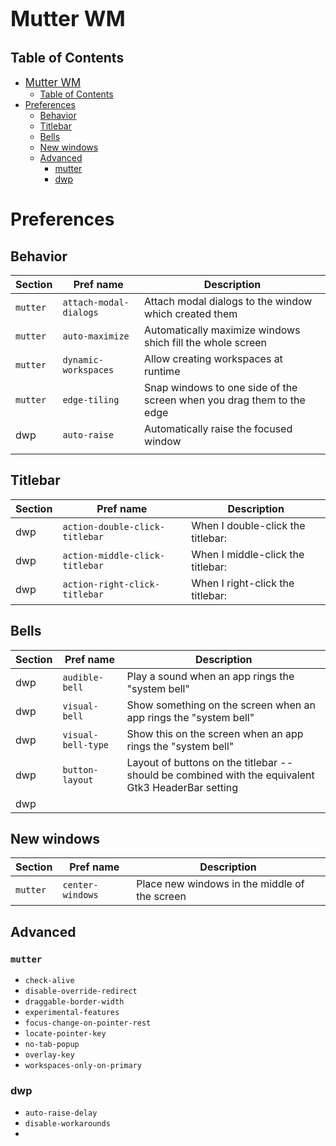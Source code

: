 # <big>Mutter WM</big>
## Table of Contents
<!-- TOC -->

* [<big>Mutter WM</big>](#bigmutter-wmbig)
    * [Table of Contents](#table-of-contents)
* [Preferences](#preferences)
    * [Behavior](#behavior)
    * [Titlebar](#titlebar)
    * [Bells](#bells)
    * [New windows](#new-windows)
    * [Advanced](#advanced)
        * [mutter](#mutter)
        * [dwp](#dwp)

<!-- /TOC -->

# Preferences
## Behavior
| Section  | Pref name              | Description                                                           |
| -------- | ---------------------- | --------------------------------------------------------------------- |
| `mutter` | `attach-modal-dialogs` | Attach modal dialogs to the window which created them                 |
| `mutter` | `auto-maximize`        | Automatically maximize windows shich fill the whole screen            |
| `mutter` | `dynamic-workspaces`   | Allow creating workspaces at runtime                                  |
| `mutter` | `edge-tiling`          | Snap windows to one side of the screen when you drag them to the edge |
| dwp      | `auto-raise`           | Automatically raise the focused window                                |
|          |                        |                                                                       |

## Titlebar
| Section  | Pref name                      | Description                                                           |
| -------- | ------------------------------ | --------------------------------------------------------------------- |
| dwp      | `action-double-click-titlebar` | When I double-click the titlebar:                                     |
| dwp      | `action-middle-click-titlebar` | When I middle-click the titlebar:                                     |
| dwp      | `action-right-click-titlebar`  | When I right-click the titlebar:                                      |

## Bells
| Section | Pref name          | Description                                                                                        |
| ------- | ------------------ | -------------------------------------------------------------------------------------------------- |
| dwp     | `audible-bell`     | Play a sound when an app rings the "system bell"                                                   |
| dwp     | `visual-bell`      | Show something on the screen when an app rings the "system bell"                                   |
| dwp     | `visual-bell-type` | Show this on the screen when an app rings the "system bell"                                        |
| dwp     | `button-layout`    | Layout of buttons on the titlebar -- should be combined with the equivalent Gtk3 HeaderBar setting |
| dwp     |                    |                                                                                                    |

## New windows
| Section  | Pref name          | Description                                   |
| -------- | ------------------ | --------------------------------------------- |
| `mutter` | `center-windows`   | Place new windows in the middle of the screen |


## Advanced
### `mutter`
* `check-alive`
* `disable-override-redirect`
* `draggable-border-width`
* `experimental-features`
* `focus-change-on-pointer-rest`
* `locate-pointer-key`
* `no-tab-popup`
* `overlay-key`
* `workspaces-only-on-primary`
### dwp
* `auto-raise-delay`
* `disable-workarounds`
* 

